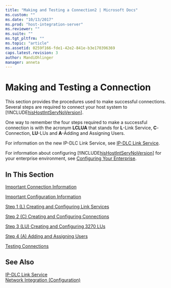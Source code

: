 ```yaml
---
title: "Making and Testing a Connection2 | Microsoft Docs"
ms.custom: ""
ms.date: "10/13/2017"
ms.prod: "host-integration-server"
ms.reviewer: ""
ms.suite: ""
ms.tgt_pltfrm: ""
ms.topic: "article"
ms.assetid: 0259f166-fde1-42e2-841e-b3e170396369
caps.latest.revision: 3
author: MandiOhlinger
manager: anneta
---
```

# Making and Testing a Connection
This section provides the procedures used to make successful connections. Several steps are required to connect your host system to [!INCLUDE[hisHostIntServNoVersion](../core/includes/hishostintservnoversion-md.md)].  
  
 One way to remember the four steps required to make a successful connection is with the acronym **LCLUA** that stands for **L**-Link Service, **C**-Connection, **LU**-LUs and **A**-Adding and Assigning Users.  
  
 For information on the new IP-DLC Link Service, see [IP-DLC Link Service](../Topic/IP-DLC%20Link%20Service1.md).  
  
 For information about configuring [!INCLUDE[hisHostIntServNoVersion](../core/includes/hishostintservnoversion-md.md)] for your enterprise environment, see [Configuring Your Enterprise](../core/configuring-your-enterprise.md).  
  
## In This Section  
 [Important Connection Information](../core/important-connection-information.md)  
  
 [Important Configuration Information](../core/important-configuration-information.md)  
  
 [Step 1 (L) Creating and Configuring Link Services](../core/step-1-l-creating-and-configuring-link-services.md)  
  
 [Step 2 (C) Creating and Configuring Connections](../core/step-2-c-creating-and-configuring-connections.md)  
  
 [Step 3 (LU) Creating and Configuring 3270 LUs](../core/step-3-lu-creating-and-configuring-3270-lus.md)  
  
 [Step 4 (A) Adding and Assigning Users](../core/step-4-a-adding-and-assigning-users.md)  
  
 [Testing Connections](../core/testing-connections.md)  
  
## See Also  
 [IP-DLC Link Service](../Topic/IP-DLC%20Link%20Service1.md)   
 [Network Integration (Configuration)](../core/network-integration-configuration.md)